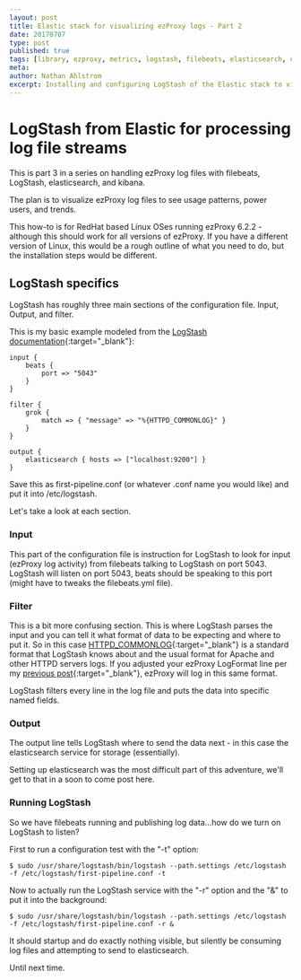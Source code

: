 ```yaml
---
layout: post
title: Elastic stack for visualizing ezProxy logs - Part 2 
date: 20170707
type: post
published: true
tags: [library, ezproxy, metrics, logstash, filebeats, elasticsearch, elastic, ELK]
meta:
author: Nathan Ahlstrom
excerpt: Installing and configuring LogStash of the Elastic stack to visualize ezProxy logs.
---
```


# LogStash from Elastic for processing log file streams #

This is part 3 in a series on handling ezProxy log files with filebeats, LogStash, elasticsearch, and kibana.

The plan is to visualize ezProxy log files to see usage patterns, power users, and trends.

This how-to is for RedHat based Linux OSes running ezProxy 6.2.2 - although this should work for all versions of ezProxy.  If you have a different version of Linux, this would be a rough outline of what you need to do, but the installation steps would be different.

## LogStash specifics ##

LogStash has roughly three main sections of the configuration file.  Input, Output, and filter.

This is my basic example modeled from the [LogStash documentation](https://www.elastic.co/guide/en/logstash/current/advanced-pipeline.html#configuring-file-input){:target="_blank"}:

	input {
		beats { 
			port => "5043"
		}
	}
	
	filter {
		grok {
			match => { "message" => "%{HTTPD_COMMONLOG}" }
		}
	}
	
	output {
		elasticsearch { hosts => ["localhost:9200"] }
	}
	
Save this as first-pipeline.conf (or whatever .conf name you would like) and put it into /etc/logstash.

Let's take a look at each section.

### Input ###

This part of the configuration file is instruction for LogStash to look for input (ezProxy log activity) from filebeats talking to LogStash on port 5043.  LogStash will listen on port 5043, beats should be speaking to this port (might have to tweaks the filebeats.yml file).

### Filter ###

This is a bit more confusing section.  This is where LogStash parses the input and you can tell it what format of data to be expecting and where to put it.  So in this case [HTTPD_COMMONLOG](https://github.com/logstash-plugins/logstash-patterns-core/blob/master/patterns/httpd){:target="_blank"} is a standard format that LogStash knows about and the usual format for Apache and other HTTPD servers logs.  If you adjusted your ezProxy LogFormat line per my [previous post](/2017/06/29/ezproxy-logging-config/){:target="_blank"}, ezProxy will log in this same format.

LogStash filters every line in the log file and puts the data into specific named fields.

### Output ###

The output line tells LogStash where to send the data next - in this case the elasticsearch service for storage (essentially).

Setting up elasticsearch was the most difficult part of this adventure, we'll get to that in a soon to come post here.

### Running LogStash ###

So we have filebeats running and publishing log data...how do we turn on LogStash to listen?

First to run a configuration test with the "-t" option:

	$ sudo /usr/share/logstash/bin/logstash --path.settings /etc/logstash -f /etc/logstash/first-pipeline.conf -t

Now to actually run the LogStash service with the "-r" option and the "&" to put it into the background:

	$ sudo /usr/share/logstash/bin/logstash --path.settings /etc/logstash -f /etc/logstash/first-pipeline.conf -r &

It should startup and do exactly nothing visible, but silently be consuming log files and attempting to send to elasticsearch.

Until next time.
